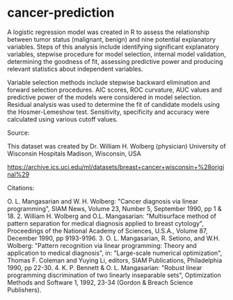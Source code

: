 # cancer-prediction
A logistic regression model was created in R to assess the relationship between tumor status (malignant, benign) and nine potential explanatory variables. Steps of this analysis include identifying significant explanatory variables, stepwise procedure for model selection, internal model validation, determining the goodness of fit, assessing predictive power and producing relevant statistics about independent variables. 

Variable selection methods include stepwise backward elimination and forward selection procedures. AIC scores, ROC curvature, AUC values and predictive power of the models were considered in model selection. Residual analysis was used to determine the fit of candidate models using the Hosmer-Lemeshow test. Sensitivity, specificity and accuracy were calculated using various cutoff values. 

Source:

This dataset was created by Dr. William H. Wolberg (physician)
University of Wisconsin Hospitals
Madison, Wisconsin, USA

https://archive.ics.uci.edu/ml/datasets/breast+cancer+wisconsin+%28original%29


Citations:

O. L. Mangasarian and W. H. Wolberg: "Cancer diagnosis via linear programming", SIAM News, Volume 23, Number 5, September 1990, pp 1 & 18.
2. William H. Wolberg and O.L. Mangasarian: "Multisurface method of pattern separation for medical diagnosis applied to breast cytology", Proceedings of the National Academy of Sciences, U.S.A., Volume 87, December 1990, pp 9193-9196.
3. O. L. Mangasarian, R. Setiono, and W.H. Wolberg: "Pattern recognition via linear programming: Theory and application to medical diagnosis", in: "Large-scale numerical optimization", Thomas F. Coleman and Yuying Li, editors, SIAM Publications, Philadelphia 1990, pp 22-30.
4. K. P. Bennett & O. L. Mangasarian: "Robust linear programming discrimination of two linearly inseparable sets", Optimization Methods and Software 1, 1992, 23-34 (Gordon & Breach Science Publishers).
